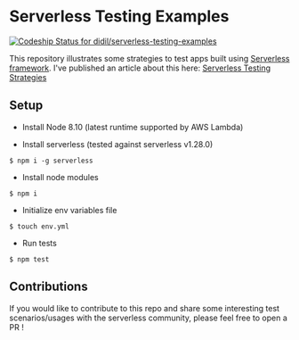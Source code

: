 # Serverless Testing Examples

[ ![Codeship Status for didil/serverless-testing-examples](https://app.codeship.com/projects/19935a10-6b14-0136-e048-5a63a4ca7788/status?branch=master)](https://app.codeship.com/projects/298157)

This repository illustrates some strategies to test apps built using [Serverless framework](https://github.com/serverless/serverless).
I've published an article about this here: [Serverless Testing Strategies]()


## Setup

- Install Node 8.10 (latest runtime supported by AWS Lambda)

- Install serverless (tested against serverless v1.28.0)
````
$ npm i -g serverless 
````
- Install node modules
````
$ npm i 
````
- Initialize env variables file
````
$ touch env.yml 
````
- Run tests
````
$ npm test
````

## Contributions

If you would like to contribute to this repo and share some interesting test scenarios/usages with the serverless community, please feel free to open a PR !